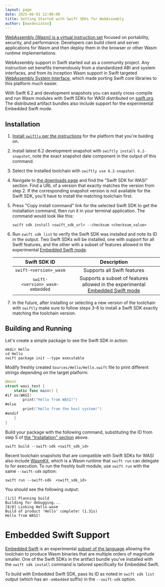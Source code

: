 ```yaml
---
layout: page
date: 2025-06-01 12:00:00
title: Getting Started with Swift SDKs for WebAssembly
author: [maxdesiatov]
---
```


[WebAssembly (Wasm) is a virtual instruction set](https://webassembly.org/) focused on portability, security, and
performance. Developers can build client and server applications for Wasm and then deploy them in the browser or other
Wasm runtime implementations.

WebAssembly support in Swift started out as a community project. Any instruction set benefits tremendously from a
standardized ABI and system interfaces, and from its inception Wasm support in Swift targeted [WebAssembly System
Interface](https://wasi.dev/), which made porting Swift core libraries to this platform much easier.

With Swift 6.2 and development snapshots you can easily cross-compile and run Wasm modules with Swift SDKs for WASI distributed on [swift.org](https://swift.org/download).
The distributed artifact bundles also include support for the experimental Embedded Swift mode.

## Installation

1. [Install `swiftly` per the instructions](https://www.swift.org/install/) for the platform that you're bulding on.

2. Install latest 6.2 development snapshot with `swiftly install 6.2-snapshot`, note the exact snapshot date component in the output of this command.

3. Select the installed toolchain with `swiftly use 6.2-snapshot`.

4. Navigate to [the downloads page](https://www.swift.org/download/) and find the “Swift SDK for WASI” section. Find a URL of a version that exactly matches the version from step 2.
If the corresponding snapshot version is not available for the Swift SDK, you’ll have to install the matching toolchain first.

5. Press "Copy install command" link for the selected Swift SDK to get the installation command, then run it in your terminal application. The command would look like this:

    ```
    swift sdk install <swift_sdk_url> --checksum <checksum_value>
    ```

6. Run `swift sdk list` to verify the Swift SDK was installed and note its ID in the output. Two Swift SDKs will be installed,
one with support for all Swift features, and the other with a subset of features allowed in the experimental [Embedded Swift mode](#embedded-swift-support).

    | Swift SDK ID | Description |
    |:-------:|:-----------:|
    | `swift-<version>_wasm` | Supports all Swift features |
    | `swift-<version>_wasm-embedded` | Supports a subset of features allowed in the experimental [Embedded Swift mode](#embedded-swift-support) |

7. In the future, after installing or selecting a new version of the toolchain with `swiftly` make sure to follow steps 3-6 to install a Swift SDK exactly matching the toolchain version.

## Building and Running

Let's create a simple package to see the Swift SDK in action:

```
mkdir Hello
cd Hello
swift package init --type executable
```

Modify freshly created `Sources/Hello/Hello.swift` file to print different strings depending on the target
platform:

```swift
@main
struct wasi_test {
    static func main() {
#if os(WASI)
        print("Hello from WASI!")
#else
        print("Hello from the host system!")
#endif
    }
}
```

Build your package with the following command, substituting the ID from step 5 of [the "Installation" section](#installation) above.

```
swift build --swift-sdk <swift_sdk_id>
```

Recent toolchain snapshots that are compatible with Swift SDKs for WASI also include
[WasmKit](https://github.com/swiftwasm/wasmkit/), which is a Wasm runtime that `swift run` can delegate to for
execution. To run the freshly built module, use `swift run` with the same `--swift-sdk` option:

```
swift run --swift-sdk  <swift_sdk_id>
```

You should see the following output:

```
[1/1] Planning build
Building for debugging...
[8/8] Linking Hello.wasm
Build of product 'Hello' complete! (1.31s)
Hello from WASI!
```

# Embedded Swift Support

[Embedded Swift](https://github.com/swiftlang/swift-evolution/blob/main/visions/embedded-swift.md) is an experimental [subset of the language](https://docs.swift.org/embedded/documentation/embedded/languagesubset)
allowing the toolchain to produce Wasm binaries that are multiple orders of magnitude smaller. One of the Swift SDKs in the artifact bundle you've installed
with the `swift sdk install` command is tailored specifically for Embedded Swift.

To build with Embedded Swift SDK, pass its ID as noted in `swift sdk list` output (which has an `-embedded` suffix) in the `--swift-sdk` option.

